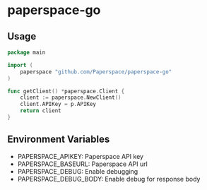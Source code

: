 # paperspace-go

## Usage
```go
package main

import (
    paperspace "github.com/Paperspace/paperspace-go"
)

func getClient() *paperspace.Client {
    client := paperspace.NewClient()
    client.APIKey = p.APIKey
    return client
}
```

## Environment Variables
- PAPERSPACE_APIKEY: Paperspace API key
- PAPERSPACE_BASEURL: Paperspace API url
- PAPERSPACE_DEBUG: Enable debugging
- PAPERSPACE_DEBUG_BODY: Enable debug for response body
